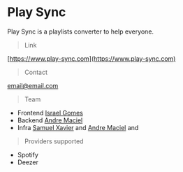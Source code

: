 # Play Sync

Play Sync is a playlists converter to help everyone.

> Link

[https://www.play-sync.com](https://www.play-sync.com)

> Contact

email@email.com

> Team

- Frontend
[Israel Gomes](https://www.linkedin.com/in/andregouveamaciel/)
- Backend
[Andre Maciel](https://www.linkedin.com/in/israel-gomes-04407718b/)
- Infra
[Samuel Xavier](https://www.linkedin.com/in/samuel-xavier-melo/) and 
[Andre Maciel](https://www.linkedin.com/in/israel-gomes-04407718b/) and


> Providers supported

- Spotify
- Deezer
